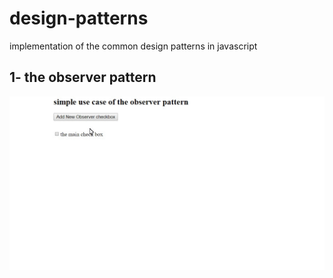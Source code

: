 # design-patterns
implementation of the common design patterns in javascript
## 1- the observer pattern
![Alt text](/demo/observer.gif?raw=true "Optional Title")
